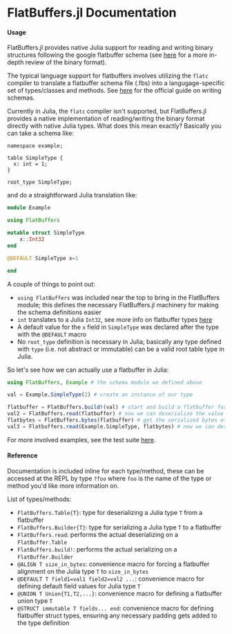# FlatBuffers.jl Documentation

#### Usage

FlatBuffers.jl provides native Julia support for reading and writing binary structures following the google flatbuffer schema (see [here](https://google.github.io/flatbuffers/flatbuffers_internals.html) for a more in-depth review of the binary format).

The typical language support for flatbuffers involves utilizing the `flatc` compiler to translate a flatbuffer schema file (.fbs) into a langugage-specific set of types/classes and methods. See [here](https://google.github.io/flatbuffers/flatbuffers_guide_writing_schema.html) for the official guide on writing schemas.

Currently in Julia, the `flatc` compiler isn't supported, but FlatBuffers.jl provides a native implementation of reading/writing the binary format directly with native Julia types. What does this mean exactly? Basically you can take a schema like:

```
namespace example;

table SimpleType {
  x: int = 1;
}

root_type SimpleType;
```

and do a straightforward Julia translation like:

```julia
module Example

using FlatBuffers

mutable struct SimpleType
    x::Int32
end

@DEFAULT SimpleType x=1

end
```

A couple of things to point out:
* `using FlatBuffers` was included near the top to bring in the FlatBuffers module; this defines the necessary FlatBuffers.jl machinery for making the schema definitions easier
* `int` translates to a Julia `Int32`, see more info on flatbuffer types [here](https://google.github.io/flatbuffers/md__schemas.html)
* A default value for the `x` field in `SimpleType` was declared after the type with the `@DEFAULT` macro
* No `root_type` definition is necessary in Julia; basically any type defined with `type` (i.e. not abstract or immutable) can be a valid root table type in Julia.

So let's see how we can actually use a flatbuffer in Julia:

```julia
using FlatBuffers, Example # the schema module we defined above

val = Example.SimpleType(2) # create an instance of our type

flatbuffer = FlatBuffers.build!(val) # start and build a flatbuffer for our SimpleType
val2 = FlatBuffers.read(flatbuffer) # now we can deserialize the value from our flatbuffer, `val2` == `val`
flatbytes = FlatBuffers.bytes(flatbuffer) # get the serialized bytes of the flatbuffer
val3 = Flatbuffers.read(Example.SimpleType, flatbytes) # now we can deserialize directly from flatbytes
```

For more involved examples, see the test suite [here](https://github.com/dmbates/FlatBuffers.jl/tree/master/test).

#### Reference

Documentation is included inline for each type/method, these can be accessed at the REPL by type `?foo` where `foo` is the name of the type or method you'd like more information on.

List of types/methods:

* `FlatBuffers.Table{T}`: type for deserializing a Julia type `T` from a flatbuffer
* `FlatBuffers.Builder{T}`: type for serializing a Julia type `T` to a flatbuffer
* `FlatBuffers.read`: performs the actual deserializing on a `FlatBuffer.Table`
* `FlatBuffers.build!`: performs the actual serializing on a `FlatBuffer.Builder`
* `@ALIGN T size_in_bytes`: convenience macro for forcing a flatbuffer alignment on the Julia type `T` to `size_in_bytes`
* `@DEFAULT T field1=val1 field2=val2 ...`: convenience macro for defining default field values for Julia type `T`
* `@UNION T Union{T1,T2,...}`: convenience macro for defining a flatbuffer union type `T`
* `@STRUCT immutable T fields... end`: convenience macro for defining flatbuffer struct types, ensuring any necessary padding gets added to the type definition

